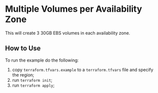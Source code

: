 # Multiple Volumes per Availability Zone

This will create 3 30GB EBS volumes in each availability zone.

## How to Use

To run the example do the following:
1. copy `terraform.tfvars.example` to a `terraform.tfvars` file and specify the
   region;
1. run `terraform init`;
1. run `terraform apply`;
